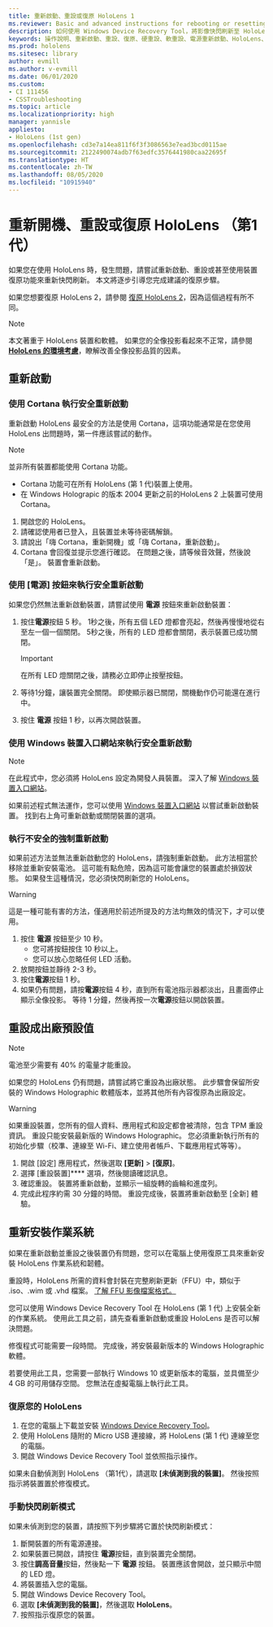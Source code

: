 ```yaml
---
title: 重新啟動、重設或復原 HoloLens 1
ms.reviewer: Basic and advanced instructions for rebooting or resetting your HoloLens.
description: 如何使用 Windows Device Recovery Tool，將影像快閃刷新至 HoloLens 第 1 代。
keywords: 操作說明、重新啟動、重設、復原、硬重設、軟重設、電源重新啟動、HoloLens、關機、wdrt、Windows Device Recovery Tool
ms.prod: hololens
ms.sitesec: library
author: evmill
ms.author: v-evmill
ms.date: 06/01/2020
ms.custom:
- CI 111456
- CSSTroubleshooting
ms.topic: article
ms.localizationpriority: high
manager: yannisle
appliesto:
- HoloLens (1st gen)
ms.openlocfilehash: cd3e7a14ea811f6f3f3086563e7ead3bcd0115ae
ms.sourcegitcommit: 2122490074adb7f63edfc3576441980caa22695f
ms.translationtype: HT
ms.contentlocale: zh-TW
ms.lasthandoff: 08/05/2020
ms.locfileid: "10915940"
---
```

# 重新開機、重設或復原 HoloLens （第1代）

如果您在使用 HoloLens 時，發生問題，請嘗試重新啟動、重設或甚至使用裝置復原功能來重新快閃刷新。 本文將逐步引導您完成建議的復原步驟。

如果您想要復原 HoloLens 2，請參閱 [復原 HoloLens 2](https://docs.microsoft.com/hololens/hololens-recovery)，因為這個過程有所不同。

> [!NOTE]
> 本文著重于 HoloLens 裝置和軟體。 如果您的全像投影看起來不正常，請參閱 **[HoloLens 的環境考慮](hololens-environment-considerations.md)**，瞭解改善全像投影品質的因素。

## 重新啟動

### 使用 Cortana 執行安全重新啟動

重新啟動 HoloLens 最安全的方法是使用 Cortana，這項功能通常是在您使用 HoloLens 出問題時，第一件應該嘗試的動作。

> [!NOTE] 
> 並非所有裝置都能使用 Cortana 功能。
> - Cortana 功能可在所有 HoloLens (第 1 代)裝置上使用。 
> - 在 Windows Holograpic 的版本 2004 更新之前的HoloLens 2 上裝置可使用 Cortana。

1. 開啟您的 HoloLens。
1. 請確認使用者已登入，且裝置並未等待密碼解鎖。
2. 請說出「嗨 Cortana，重新開機」或「嗨 Cortana，重新啟動」。
3. Cortana 會回復並提示您進行確認。 在問題之後，請等候音效聲，然後說「是」。 裝置會重新啟動。

### 使用 [電源] 按鈕來執行安全重新啟動

如果您仍然無法重新啟動裝置，請嘗試使用 **電源** 按鈕來重新啟動裝置：

1. 按住**電源**按鈕 5 秒。 1秒之後，所有五個 LED 燈都會亮起，然後再慢慢地從右至左一個一個關閉。 5秒之後，所有的 LED 燈都會關閉，表示裝置已成功關閉。
      
   > [!IMPORTANT]
   > 在所有 LED 燈關閉之後，請務必立即停止按壓按鈕。
1. 等待1分鐘，讓裝置完全關閉。 即使顯示器已關閉，關機動作仍可能還在進行中。
2. 按住 **電源** 按鈕 1 秒，以再次開啟裝置。

### 使用 Windows 裝置入口網站來執行安全重新啟動

> [!NOTE]
> 在此程式中，您必須將 HoloLens 設定為開發人員裝置。 深入了解 [Windows 裝置入口網站](https://docs.microsoft.com/windows/mixed-reality/using-the-windows-device-portal)。

如果前述程式無法運作，您可以使用 [Windows 裝置入口網站](https://docs.microsoft.com/windows/mixed-reality/using-the-windows-device-portal) 以嘗試重新啟動裝置。 找到右上角可重新啟動或關閉裝置的選項。

### 執行不安全的強制重新啟動

如果前述方法並無法重新啟動您的 HoloLens，請強制重新啟動。 此方法相當於移除並重新安裝電池。 這可能有點危險，因為這可能會讓您的裝置處於損毀狀態。 如果發生這種情況，您必須快閃刷新您的 HoloLens。  

> [!WARNING]
> 這是一種可能有害的方法，僅適用於前述所提及的方法均無效的情況下，才可以使用。

1. 按住 **電源** 按鈕至少 10 秒。
   - 您可將按鈕按住 10 秒以上。
   - 您可以放心忽略任何 LED 活動。
1. 放開按鈕並靜待 2-3 秒。
1. 按住**電源**按鈕 1 秒。
1. 如果仍有問題，請按**電源**按鈕 4 秒，直到所有電池指示器都淡出，且畫面停止顯示全像投影。 等待 1 分鐘，然後再按一次**電源**按鈕以開啟裝置。

## 重設成出廠預設值

> [!NOTE]
> 電池至少需要有 40% 的電量才能重設。

如果您的 HoloLens 仍有問題，請嘗試將它重設為出廠狀態。 此步驟會保留所安裝的 Windows Holographic 軟體版本，並將其他所有內容復原為出廠設定。

>[!WARNING]
> 如果重設裝置，您所有的個人資料、應用程式和設定都會被清除，包含 TPM 重設資訊。 重設只能安裝最新版的 Windows Holographic。 您必須重新執行所有的初始化步驟（校準、連線至 Wi-Fi、建立使用者帳戶、下載應用程式等等）。

1. 開啟 [設定] 應用程式，然後選取 **[更新]**  > **[復原]**。
1. 選擇 [重設裝置]**** 選項，然後閱讀確認訊息。
1. 確認重設。 裝置將重新啟動，並顯示一組旋轉的齒輪和進度列。
1. 完成此程序約需 30 分鐘的時間。 重設完成後，裝置將重新啟動至 [全新] 體驗。

## 重新安裝作業系統

如果在重新啟動並重設之後裝置仍有問題，您可以在電腦上使用復原工具來重新安裝 HoloLens 作業系統和韌體。  

重設時，HoloLens 所需的資料會封裝在完整刷新更新（FFU）中，類似于 .iso、.wim 或 .vhd 檔案。 [了解 FFU 影像檔案格式。](https://docs.microsoft.com/windows-hardware/manufacture/desktop/wim-vs-ffu-image-file-formats)

您可以使用 Windows Device Recovery Tool 在 HoloLens (第 1 代) 上安裝全新的作業系統。 使用此工具之前，請先查看重新啟動或重設 HoloLens 是否可以解決問題。

修復程式可能需要一段時間。 完成後，將安裝最新版本的 Windows Holographic 軟體。

若要使用此工具，您需要一部執行 Windows 10 或更新版本的電腦，並具備至少 4 GB 的可用儲存空間。 您無法在虛擬電腦上執行此工具。

### 復原您的 HoloLens

1. 在您的電腦上下載並安裝 [Windows Device Recovery Tool](https://support.microsoft.com/help/12379/windows-10-mobile-device-recovery-tool-faq)。
1. 使用 HoloLens 隨附的 Micro USB 連接線，將 HoloLens (第 1 代) 連線至您的電腦。
1. 開啟 Windows Device Recovery Tool 並依照指示操作。

如果未自動偵測到 HoloLens （第1代），請選取 **[未偵測到我的裝置]**。 然後按照指示將裝置置於修復模式。

### 手動快閃刷新模式

如果未偵測到您的裝置，請按照下列步驟將它置於快閃刷新模式：

1. 斷開裝置的所有電源連接。
1. 如果裝置已開啟，請按住 **電源**按鈕，直到裝置完全關閉。
2. 按住**調高音量**按鈕，然後點一下 **電源** 按鈕。 裝置應該會開啟，並只顯示中間的 LED 燈。
3. 將裝置插入您的電腦。
4. 開啟 Windows Device Recovery Tool。
5. 選取 **[未偵測到我的裝置]**，然後選取 **HoloLens**。 
6. 按照指示復原您的裝置。
